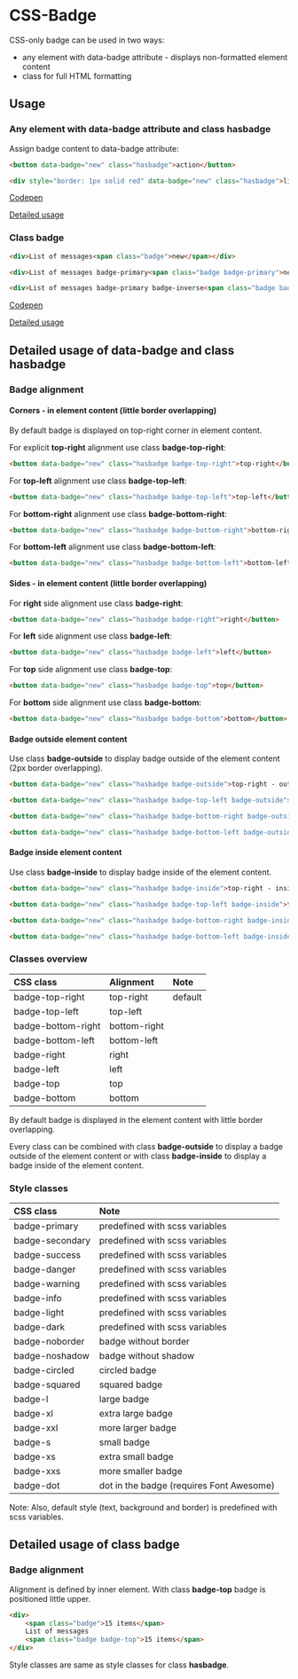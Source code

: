 # CSS-Badge

CSS-only badge can be used in two ways:
- any element with data-badge attribute - displays non-formatted element content
- class for full HTML formatting

## Usage

### Any element with **data-badge** attribute and class **hasbadge**

Assign badge content to data-badge attribute:

```html
<button data-badge="new" class="hasbadge">action</button>

<div style="border: 1px solid red" data-badge="new" class="hasbadge">line 1<br />line 2</div>
```

[Codepen](https://codepen.io/tihomirmagdic/pen/zmRpJX)

[Detailed usage](#attr)

### Class **badge**

```html
<div>List of messages<span class="badge">new</span></div>

<div>List of messages badge-primary<span class="badge badge-primary">new</span></div>

<div>List of messages badge-primary badge-inverse<span class="badge badge-primary badge-inverse">new</span></div>
```

[Codepen](https://codepen.io/tihomirmagdic/pen/EdQRYY?editors=1100)

[Detailed usage](#class)

<a name="attr"></a>
## Detailed usage of **data-badge** and class **hasbadge**

### Badge alignment

#### Corners - in element content (little border overlapping)

By default badge is displayed on top-right corner in element content.

For explicit **top-right** alignment use class **badge-top-right**:

```html
<button data-badge="new" class="hasbadge badge-top-right">top-right</button>
```

For **top-left** alignment use class **badge-top-left**:

```html
<button data-badge="new" class="hasbadge badge-top-left">top-left</button>
```

For **bottom-right** alignment use class **badge-bottom-right**:

```html
<button data-badge="new" class="hasbadge badge-bottom-right">bottom-right</button>
```

For **bottom-left** alignment use class **badge-bottom-left**:

```html
<button data-badge="new" class="hasbadge badge-bottom-left">bottom-left</button>
```

#### Sides - in element content (little border overlapping)

For **right** side alignment use class **badge-right**:

```html
<button data-badge="new" class="hasbadge badge-right">right</button>
```

For **left** side alignment use class **badge-left**:

```html
<button data-badge="new" class="hasbadge badge-left">left</button>
```

For **top** side alignment use class **badge-top**:

```html
<button data-badge="new" class="hasbadge badge-top">top</button>
```

For **bottom** side alignment use class **badge-bottom**:

```html
<button data-badge="new" class="hasbadge badge-bottom">bottom</button>
```

#### Badge outside element content

Use class **badge-outside** to display badge outside of the element content (2px border overlapping).

```html
<button data-badge="new" class="hasbadge badge-outside">top-right - outside</button>

<button data-badge="new" class="hasbadge badge-top-left badge-outside">top-left - outside</button>

<button data-badge="new" class="hasbadge badge-bottom-right badge-outside">bottom-right - outside</button>

<button data-badge="new" class="hasbadge badge-bottom-left badge-outside">bottom-left - outside</button>
```

#### Badge inside element content

Use class **badge-inside** to display badge inside of the element content.

```html
<button data-badge="new" class="hasbadge badge-inside">top-right - inside</button>

<button data-badge="new" class="hasbadge badge-top-left badge-inside">top-left - inside</button>

<button data-badge="new" class="hasbadge badge-bottom-right badge-inside">bottom-right - inside</button>

<button data-badge="new" class="hasbadge badge-bottom-left badge-inside">bottom-left - inside</button>
```

### Classes overview

| CSS class | Alignment | Note |
| :----------- | :----------- | :----------- |
| badge-top-right       | top-right | default |
| badge-top-left      | top-left      |    |
| badge-bottom-right | bottom-right      |     |
| badge-bottom-left | bottom-left      |     |
| badge-right | right      |     |
| badge-left | left      |     |
| badge-top | top      |     |
| badge-bottom | bottom      |     |

By default badge is displayed in the element content with little border overlapping.

Every class can be combined with class **badge-outside** to display a badge outside of the element content or
with class **badge-inside** to display a badge inside of the element content.

### Style classes
| CSS class   |  Note        |
| :----------- |  :----------- |
| badge-primary      | predefined with scss variables |
| badge-secondary      | predefined with scss variables |
| badge-success      | predefined with scss variables |
| badge-danger      | predefined with scss variables |
| badge-warning      | predefined with scss variables |
| badge-info      | predefined with scss variables |
| badge-light      | predefined with scss variables |
| badge-dark      | predefined with scss variables |
| badge-noborder      | badge without border |
| badge-noshadow      | badge without shadow |
| badge-circled      | circled badge |
| badge-squared      | squared badge |
| badge-l      | large badge |
| badge-xl      | extra large badge |
| badge-xxl      | more larger badge |
| badge-s      | small badge |
| badge-xs     | extra small badge |
| badge-xxs     | more smaller badge |
| badge-dot     | dot in the badge (requires Font Awesome) |

Note: Also, default style (text, background and border) is predefined with scss variables.

<a name="class"></a>
## Detailed usage of class **badge**

### Badge alignment

Alignment is defined by inner element. With class **badge-top** badge is positioned little upper.

```html
<div>
    <span class="badge">15 items</span>
    List of messages
    <span class="badge badge-top">15 items</span>
</div>
```
Style classes are same as style classes for class **hasbadge**.
